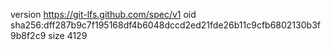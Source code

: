 version https://git-lfs.github.com/spec/v1
oid sha256:dff287b9c7f195168df4b6048dccd2ed21fde26b11c9cfb6802130b3f9b8f2c9
size 4129

